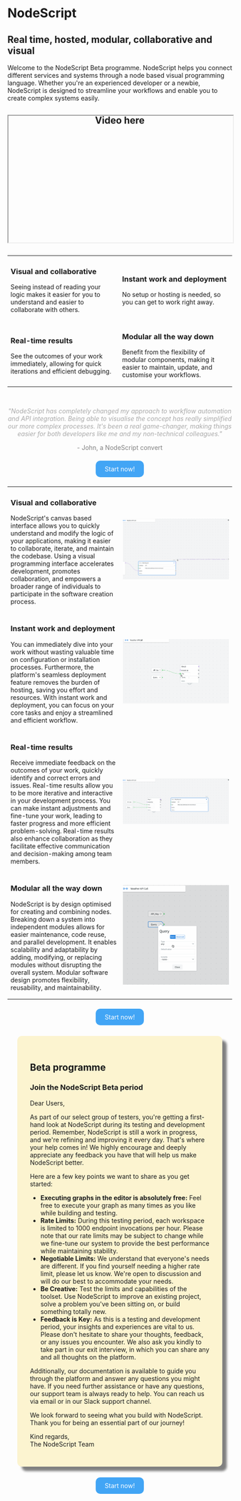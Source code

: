 # NodeScript
## Real time, hosted, modular, collaborative and visual 
<p align="center">

Welcome to the NodeScript Beta programme. NodeScript helps you connect different services and systems through a node based visual programming language. Whether you're an experienced developer or a newbie, NodeScript is designed to streamline your workflows and enable you to create complex systems easily.
</p>


<div style="width: 100%; height: 0; padding-bottom: 56.25%; position: relative;">
    <iframe style="position: absolute; top: 0; left: 0; width: 100%; height: 100%;" src="" frameborder="3" allowfullscreen>
    </iframe>

<h2 align="center">Video here</h2>
  
</div>
<br>
<table>
<tr>
<td>

### Visual and collaborative
Seeing instead of reading your logic makes it easier for you to understand and easier to collaborate with others.

</td>
<td>

### Instant work and deployment
No setup or hosting is needed, so you can get to work right away.

</td>
</tr>
<tr>
<td>

### Real-time results
See the outcomes of your work immediately, allowing for quick iterations and efficient debugging.

</td>
<td>

### Modular all the way down
Benefit from the flexibility of modular components, making it easier to maintain, update, and customise your workflows.

</td>
</tr>
</table>

<br>
<div style="text-align: center;">
<p style="color: darkgray;">
<em>"NodeScript has completely changed my approach to workflow automation and API integration. Being able to visualise the concept has really simplified our more complex processes. It's been a real game-changer, making things easier for both developers like me and my non-technical colleagues."
</em>
</p>
<p style="color: gray;">
- John, a NodeScript convert
</p>

</div>


<br>


<div style="text-align: center;">
    <a href="https://nodescript.dev" style="background-color: #42A5F5; color: white; padding: 10px 20px; text-decoration: none; border-radius: 10px;">Start now!</a>
</div>

<br>
<table style="width: 100%; border: none;">
<tr>
<td style="width: 50%; vertical-align: top; border: none;">

### Visual and collaborative
NodeScript's canvas based interface allows you to quickly understand and modify the logic of your applications, making it easier to collaborate, iterate, and maintain the codebase. Using a visual programming interface accelerates development, promotes collaboration, and empowers a broader range of individuals to participate in the software creation process.

</td>
<td style="width: 50%; border: none;">

![Visual](./docs/images/weather-bot/name-value.gif)

</td>
</tr>
<tr>
<td style="width: 50%; vertical-align: top; border: none;">

### Instant work and deployment
You can immediately dive into your work without wasting valuable time on configuration or installation processes. Furthermore, the platform's seamless deployment feature removes the burden of hosting, saving you effort and resources. With instant work and deployment, you can focus on your core tasks and enjoy a streamlined and efficient workflow.

</td>
<td style="width: 50%; border: none;">

![Deploy](./docs/images/weather-bot/connecting-nodes.gif)

</td>
</tr>
<tr>
<td style="width: 50%; vertical-align: top; border: none;">

### Real-time results
Receive immediate feedback on the outcomes of your work, quickly identify and correct errors and issues. Real-time results allow you to be more iterative and interactive in your development process. You can make instant adjustments and fine-tune your work, leading to faster progress and more efficient problem-solving. Real-time results also enhance collaboration as they facilitate effective communication and decision-making among team members.

</td>
<td style="width: 50%; border: none;">

![Result](./docs/images/weather-bot/get-request.gif)

</td>
</tr>
<tr>
<td style="width: 50%; vertical-align: top; border: none;">

### Modular all the way down
NodeScript is by design optimised for creating and combining nodes. Breaking down a system into independent modules allows for easier maintenance, code reuse, and parallel development. It enables scalability and adaptability by adding, modifying, or replacing modules without disrupting the overall system. Modular software design promotes flexibility, reusability, and maintainability.

</td>
<td style="width: 50%; border: none;">

![Modular](./docs/images/weather-bot/query.gif)

</td>
</tr>
</table>


<br>
<div style="text-align: center;">
    <a href="https://nodescript.dev" style="background-color: #42A5F5; color: white; padding: 10px 20px; text-decoration: none; border-radius: 10px;">Start now!</a>
</div>

<br>
<br>
<div style="background-color: #fcf4d0; padding: 2em; text-align: left; width: 80%; margin: 0 auto; border-radius: 10px; box-shadow: 10px 10px 5px grey;">

<h2>Beta programme</h2>
<h3>Join the NodeScript Beta period</h3>
<p>Dear Users,</p>

<p>As part of our select group of testers, you're getting a first-hand look at NodeScript during its testing and development period. Remember, NodeScript is still a work in progress, and we're refining and improving it every day. That's where your help comes in! We highly encourage and deeply appreciate any feedback you have that will help us make NodeScript better.</p>

<p>Here are a few key points we want to share as you get started:</p>

<ul>
<li><b>Executing graphs in the editor is absolutely free:</b> Feel free to execute your graph as many times as you like while building and testing.</li>
<li><b>Rate Limits:</b> During this testing period, each workspace is limited to 1000 endpoint invocations per hour. Please note that our rate limits may be subject to change while we fine-tune our system to provide the best performance while maintaining stability.</li>
<li><b>Negotiable Limits:</b> We understand that everyone's needs are different. If you find yourself needing a higher rate limit, please let us know. We're open to discussion and will do our best to accommodate your needs.</li>
<li><b>Be Creative:</b> Test the limits and capabilities of the toolset. Use NodeScript to improve an existing project, solve a problem you've been sitting on, or build something totally new.</li>
<li><b>Feedback is Key:</b> As this is a testing and development period, your insights and experiences are vital to us. Please don't hesitate to share your thoughts, feedback, or any issues you encounter. We also ask you kindly to take part in our exit interview, in which you can share any and all thoughts on the platform.</li>
</ul>

<p>Additionally, our documentation is available to guide you through the platform and answer any questions you might have. If you need further assistance or have any questions, our support team is always ready to help. You can reach us via email or in our Slack support channel.</p>

<p>We look forward to seeing what you build with NodeScript. Thank you for being an essential part of our journey!</p>
<p>
Kind regards,<br>
The NodeScript Team</p>

</div>

<br>
<br>
<div style="text-align: center;">
    <a href="https://nodescript.dev" style="background-color: #42A5F5; color: white; padding: 10px 20px; text-decoration: none; border-radius: 10px;">Start now!</a>
</div>
<br>

